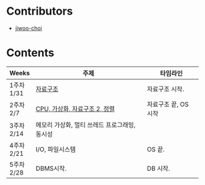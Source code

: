 # Contributors
- [jiwoo-choi](https://github.com/jiwoo-choi)

# Contents
| Weeks | 주제  | 타임라인 |
|--|--|--|
|1주차 <br> 1/31 | [자료구조](https://github.com/jiwoo-choi/cs-study/issues/1)  | 자료구조 시작. 
|2주차 <br> 2/7| [CPU, 가상화, 자료구조 2, 정렬](https://github.com/jiwoo-choi/cs-study/issues/2) | 자료구조 끝, OS 시작
|3주차 <br> 2/14| 메모리 가상화, 멀티 쓰레드 프로그래밍, 동시성  |
|4주차 <br> 2/21 | I/O, 파일시스템 | OS 끝.
|5주차 <br> 2/28 | DBMS시작. | DB 시작.
